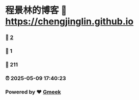 # 程景林的博客 :link: https://chengjinglin.github.io 
### :page_facing_up: [2](https://chengjinglin.github.io/tag.html) 
### :speech_balloon: 1 
### :hibiscus: 211 
### :alarm_clock: 2025-05-09 17:40:23 
### Powered by :heart: [Gmeek](https://github.com/Meekdai/Gmeek)
